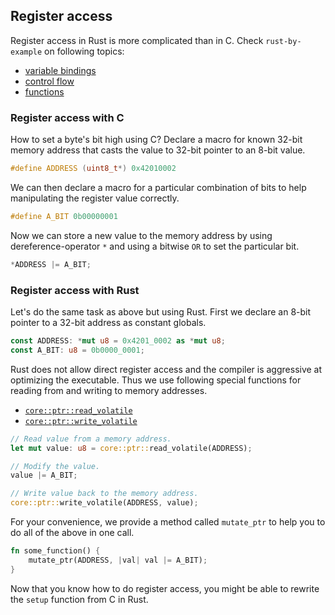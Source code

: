 ## Register access

Register access in Rust is more complicated than in C.
Check `rust-by-example` on following topics:

- [variable bindings](https://doc.rust-lang.org/rust-by-example/variable_bindings.html)
- [control flow](https://doc.rust-lang.org/rust-by-example/flow_control.html)
- [functions](https://doc.rust-lang.org/rust-by-example/fn.html)

### Register access with C

How to set a byte's bit high using C?
Declare a macro for known 32-bit memory address that casts the value to 32-bit pointer to an 8-bit value.

```c
#define ADDRESS (uint8_t*) 0x42010002
```

We can then declare a macro for a particular combination of bits to help manipulating the register value correctly.

```c
#define A_BIT 0b00000001
```

Now we can store a new value to the memory address by using dereference-operator `*` and using a bitwise `OR` to set the particular bit.

```c
*ADDRESS |= A_BIT;
```

### Register access with Rust

Let's do the same task as above but using Rust.
First we declare an 8-bit pointer to a 32-bit address as constant globals.

```rust
const ADDRESS: *mut u8 = 0x4201_0002 as *mut u8;
const A_BIT: u8 = 0b0000_0001;
```

Rust does not allow direct register access and the compiler is aggressive at optimizing the executable.
Thus we use following special functions for reading from and writing to memory addresses.

- [`core::ptr::read_volatile`](https://doc.rust-lang.org/core/ptr/fn.read_volatile.html)
- [`core::ptr::write_volatile`](https://doc.rust-lang.org/core/ptr/fn.write_volatile.html)

```rust
// Read value from a memory address.
let mut value: u8 = core::ptr::read_volatile(ADDRESS);

// Modify the value.
value |= A_BIT;

// Write value back to the memory address.
core::ptr::write_volatile(ADDRESS, value);
```

For your convenience, we provide a method called `mutate_ptr` to help you to do all of the above in one call.

```rust
fn some_function() {
    mutate_ptr(ADDRESS, |val| val |= A_BIT);
}
```

Now that you know how to do register access, you might be able to rewrite the `setup` function from C in Rust.
